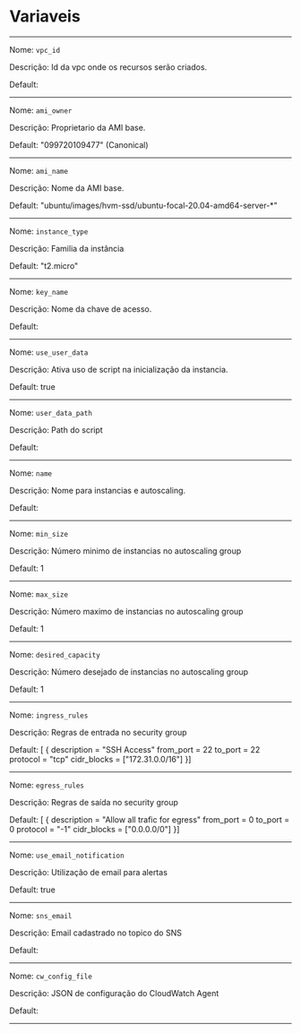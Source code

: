 # Variaveis

---

Nome: `vpc_id`

Descrição: Id da vpc onde os recursos serão criados.

Default:

---

Nome: `ami_owner`

Descrição: Proprietario da AMI base.

Default: "099720109477" (Canonical)

---

Nome: `ami_name`

Descrição: Nome da AMI base.

Default: "ubuntu/images/hvm-ssd/ubuntu-focal-20.04-amd64-server-*"

---

Nome: `instance_type`

Descrição: Familia da instância

Default: "t2.micro"

---

Nome: `key_name`

Descrição: Nome da chave de acesso.

Default: 

---

Nome: `use_user_data`

Descrição: Ativa uso de script na inicialização da instancia.

Default: true

---

Nome: `user_data_path`

Descrição: Path do script

Default:

---

Nome: `name`

Descrição: Nome para instancias e autoscaling.

Default:

---

Nome: `min_size`

Descrição: Número minimo de instancias no autoscaling group

Default: 1

---

Nome: `max_size`

Descrição: Número maximo de instancias no autoscaling group

Default: 1

---

Nome: `desired_capacity`

Descrição: Número desejado de instancias no autoscaling group

Default: 1

---

Nome: `ingress_rules`

Descrição: Regras de entrada no security group

Default: [
        {
            description = "SSH Access"
            from_port = 22
            to_port = 22
            protocol = "tcp"
            cidr_blocks = ["172.31.0.0/16"]
        }]

---

Nome: `egress_rules`

Descrição: Regras de saída no security group

Default: [
        {
            description = "Allow all trafic for egress"
            from_port = 0
            to_port = 0
            protocol = "-1"
            cidr_blocks = ["0.0.0.0/0"]
        }]

---

Nome: `use_email_notification`

Descrição: Utilização de email para alertas

Default: true

---

Nome: `sns_email`

Descrição: Email cadastrado no topico do SNS

Default:

---

Nome: `cw_config_file`

Descrição: JSON de configuração do CloudWatch Agent

Default:

---
